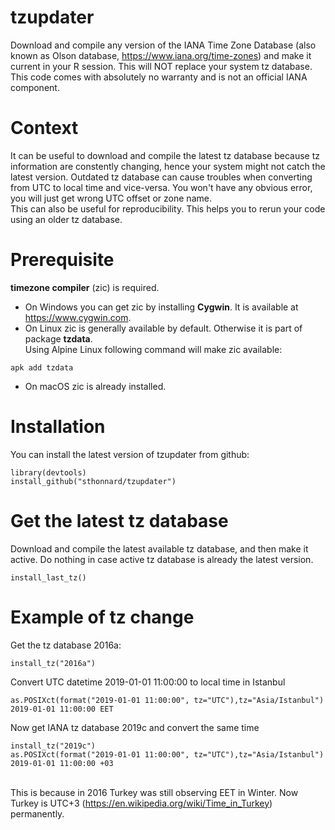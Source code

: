 # tzupdater
Download and compile any version of the IANA Time Zone Database (also known as Olson database, https://www.iana.org/time-zones) and make it current in your R session.
This will NOT replace your system tz database.\
This code comes with absolutely no warranty and is not an official IANA component.

# Context
It can be useful to download and compile the latest tz database because tz information are constently changing,
hence your system might not catch the latest version. Outdated tz database can cause troubles when converting from UTC to local time and vice-versa. You won't have any obvious error, you will just get wrong UTC offset or zone name.\
This can also be useful for reproducibility. This helps you to rerun your code using an older tz database.

# Prerequisite
**timezone compiler** (zic) is required. 

* On Windows you can get zic by installing **Cygwin**. It is available at https://www.cygwin.com.
* On Linux zic is generally available by default. Otherwise it is part of package **tzdata**.\
Using Alpine Linux following command will make zic available:
```
apk add tzdata
```
* On macOS zic is already installed.

# Installation
You can install the latest version of tzupdater from github:
```
library(devtools)
install_github("sthonnard/tzupdater")
```
# Get the latest tz database
Download and compile the latest available tz database, and then make it active. Do nothing in case active tz database is already the latest version.
```
install_last_tz()
```
# Example of tz change
Get the tz database 2016a:
```
install_tz("2016a")
```

Convert UTC datetime 2019-01-01 11:00:00 to local time in Istanbul
```
as.POSIXct(format("2019-01-01 11:00:00", tz="UTC"),tz="Asia/Istanbul")
2019-01-01 11:00:00 EET
```
Now get IANA tz database 2019c and convert the same time
```
install_tz("2019c")
as.POSIXct(format("2019-01-01 11:00:00", tz="UTC"),tz="Asia/Istanbul")
2019-01-01 11:00:00 +03
```
\
This is because in 2016 Turkey was still observing EET in Winter. Now Turkey is UTC+3 (https://en.wikipedia.org/wiki/Time_in_Turkey) permanently.

